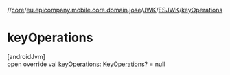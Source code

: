 //[core](../../../../index.md)/[eu.epicompany.mobile.core.domain.jose](../../index.md)/[JWK](../index.md)/[ESJWK](index.md)/[keyOperations](key-operations.md)

# keyOperations

[androidJvm]\
open override val [keyOperations](key-operations.md): [KeyOperations](../../-key-operations/index.md)? = null
